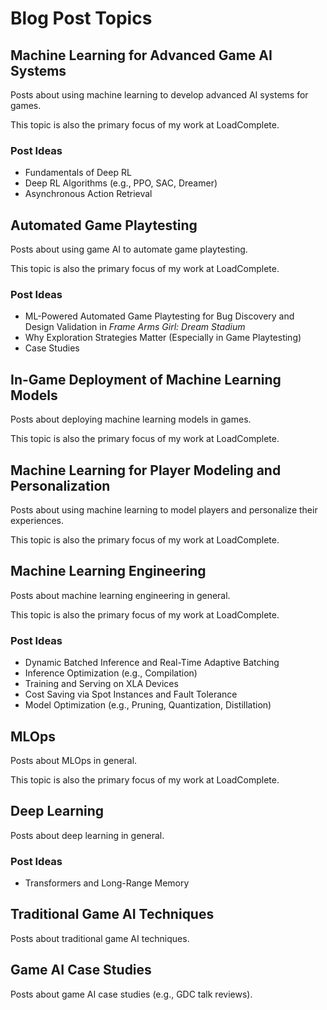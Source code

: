 # Blog Post Topics

## Machine Learning for Advanced Game AI Systems

Posts about using machine learning to develop advanced AI systems for games.

This topic is also the primary focus of my work at LoadComplete.

### Post Ideas

- Fundamentals of Deep RL
- Deep RL Algorithms (e.g., PPO, SAC, Dreamer)
- Asynchronous Action Retrieval

## Automated Game Playtesting

Posts about using game AI to automate game playtesting.

This topic is also the primary focus of my work at LoadComplete.

### Post Ideas

- ML-Powered Automated Game Playtesting for Bug Discovery and Design Validation in *Frame Arms Girl: Dream Stadium*
- Why Exploration Strategies Matter (Especially in Game Playtesting)
- Case Studies

## In-Game Deployment of Machine Learning Models

Posts about deploying machine learning models in games.

This topic is also the primary focus of my work at LoadComplete.

## Machine Learning for Player Modeling and Personalization

Posts about using machine learning to model players and personalize their experiences.

This topic is also the primary focus of my work at LoadComplete.

## Machine Learning Engineering

Posts about machine learning engineering in general.

This topic is also the primary focus of my work at LoadComplete.

### Post Ideas

- Dynamic Batched Inference and Real-Time Adaptive Batching
- Inference Optimization (e.g., Compilation)
- Training and Serving on XLA Devices
- Cost Saving via Spot Instances and Fault Tolerance
- Model Optimization (e.g., Pruning, Quantization, Distillation)

## MLOps

Posts about MLOps in general.

This topic is also the primary focus of my work at LoadComplete.

## Deep Learning

Posts about deep learning in general.

### Post Ideas

- Transformers and Long-Range Memory

## Traditional Game AI Techniques

Posts about traditional game AI techniques.

## Game AI Case Studies

Posts about game AI case studies (e.g., GDC talk reviews).
